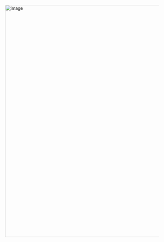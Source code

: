 <img width="761" alt="image" src="https://github.com/akarsh5080/my-test-app/assets/25118077/ad5ff55b-b6fd-4980-9dba-5e10a3367abe">

